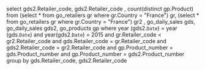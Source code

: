 select gds2.Retailer_code, gds2.Retailer_code , count(distinct gp.Product)
from (select *
		from go_retailers gr 
		where gr.Country = "France") gr, 
	(select *
		from go_retailers gr 
		where gr.Country = "France") gr2  , go_daily_sales gds, go_daily_sales gds2, go_products gp
where year (gds2.`Date`) = year (gds.`Date`) and year(gds2.`Date`) = 2015
and gr.Retailer_code < gr2.Retailer_code and gds.Retailer_code = gr.Retailer_code and gds2.Retailer_code = gr2.Retailer_code 
and gp.Product_number = gds.Product_number and gp.Product_number = gds2.Product_number
group by gds.Retailer_code, gds2.Retailer_code  
